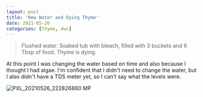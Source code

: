 ```yaml
---
layout: post
title: 'New Water and Dying Thyme'
date: 2021-05-26
categories: [thyme, dwc]
---
```


> Flushed water. Soaked tub with bleach, filled with 3 buckets and 6 Tbsp of food. Thyme is dying.

At this point I was changing the water based on time and also because I thought I had algae. I'm confident that I didn't need to change the water, but I also didn't have a TDS meter yet, so I can't say what the levels were.

![PXL_20210526_222826860 MP](https://user-images.githubusercontent.com/352979/128102878-d6a07668-37bc-40a4-8871-91ba82060fb6.jpg)
